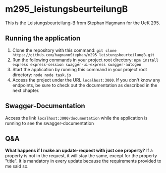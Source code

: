# m295_leistungsbeurteilungB
This is the Leistungsbeurteilung-B from Stephan Hagmann for the UeK 295.

## Running the application
1. Clone the repository with this command: `git clone https://github.com/hagmannStephan/m295_leistungsbeurteilungB.git`
2. Run the following commands in your project root directory: `npm install express express-session swagger-ui-express swagger-autogen`
3. Start the application by running this command in your project root directory: `node node task.js`
4. Access the project under the URL `localhost:3000`. If you don't know any endpoints, be sure to check out the documentation as described in the next chapter.

## Swagger-Documentation
Access the link `localhost:3000/documentation` while the application is running to see the swagger-documentation

## Q&A
**What happens if I make an update-request with just one property?** If a property is not in the request, it will stay the same, except for the property "title". It is mandatory in every update because the requirements provided to me said so.